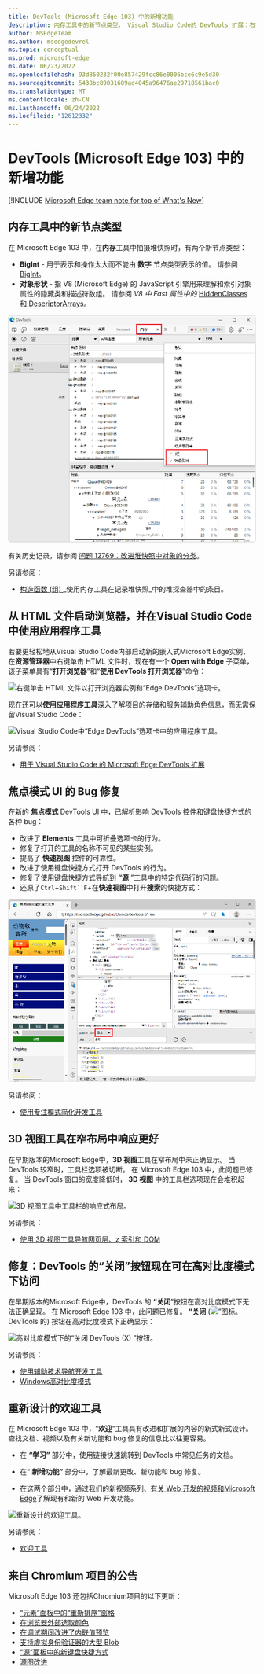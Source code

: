 ```yaml
---
title: DevTools (Microsoft Edge 103) 中的新增功能
description: 内存工具中的新节点类型。 Visual Studio Code的 DevTools 扩展：右键单击要启动的 HTML 文件和应用程序工具。 焦点模式 bug 修复。 3D 视图工具响应式布局。 修复：DevTools 的“关闭”按钮现在可在高对比度模式下访问。 欢迎工具重新设计。 以及更多。
author: MSEdgeTeam
ms.author: msedgedevrel
ms.topic: conceptual
ms.prod: microsoft-edge
ms.date: 06/23/2022
ms.openlocfilehash: 93d860232f00e857429fcc86e0006bce6c9e5d30
ms.sourcegitcommit: 5438bc89031609ad4045a96476ae29718561bac0
ms.translationtype: MT
ms.contentlocale: zh-CN
ms.lasthandoff: 06/24/2022
ms.locfileid: "12612332"
---
```

# <a name="whats-new-in-devtools-microsoft-edge-103"></a>DevTools (Microsoft Edge 103) 中的新增功能

[!INCLUDE [Microsoft Edge team note for top of What's New](../../includes/edge-whats-new-note.md)]


<!-- ====================================================================== -->
## <a name="new-node-types-in-the-memory-tool"></a>内存工具中的新节点类型

<!-- Title: New "object shape" and "BigInt" node types in the Memory tool -->
<!-- Subtitle: When taking a heap snapshot, you can now filter to new node types representing hidden classes and descriptor arrays in V8, the JavaScript engine of Microsoft Edge. -->

在 Microsoft Edge 103 中，在**内存**工具中拍摄堆快照时，有两个新节点类型：
*  **BigInt** - 用于表示和操作太大而不能由 **数字** 节点类型表示的值。  请参阅 [BigInt](https://developer.mozilla.org/docs/Web/JavaScript/Reference/Global_Objects/BigInt)。
*  **对象形状** - 指 V8 (Microsoft Edge) 的 JavaScript 引擎用来理解和索引对象属性的隐藏类和描述符数组。  请参阅 _V8 中 Fast 属性中的_ [HiddenClasses 和 DescriptorArrays](https://v8.dev/blog/fast-properties#hiddenclasses-and-descriptorarrays)。

![BigInt 和对象形状内存节点类型。](devtools-103-images/memory-node-types.png)

有关历史记录，请参阅 [问题 12769：改进堆快照中对象的分类](https://bugs.chromium.org/p/v8/issues/detail?id=12769)。

另请参阅：
* [构造函数 (组) ](../../../memory-problems/heap-snapshots.md#constructor-group-entries-in-the-heap-profiler)_使用内存工具在记录堆快照_中的堆探查器中的条目。


<!-- ====================================================================== -->
## <a name="launch-the-browser-from-an-html-file-and-use-the-application-tool-within-visual-studio-code"></a>从 HTML 文件启动浏览器，并在Visual Studio Code中使用应用程序工具

<!-- Title: DevTools for Visual Studio Code: Right-click to launch, and Application tool -->
<!-- Subtitle: Use the context menu on any HTML document in Visual Studio Code to launch a new instance of the Microsoft Edge browser and DevTools. -->

若要更轻松地从Visual Studio Code内部启动新的嵌入式Microsoft Edge实例，在**资源管理器**中右键单击 HTML 文件时，现在有一个 **Open with Edge** 子菜单，该子菜单具有“**打开浏览器**”和“**使用 DevTools 打开浏览器**”命令：

![右键单击 HTML 文件以打开浏览器实例和“Edge DevTools”选项卡。](devtools-103-images/edge-devtools-rightclick-html-file.png)

现在还可以**使用应用程序工具**深入了解项目的存储和服务辅助角色信息，而无需保留Visual Studio Code：

![Visual Studio Code中“Edge DevTools”选项卡中的应用程序工具。](devtools-103-images/edge-devtools-application-tool.png)

另请参阅：
* [用于 Visual Studio Code 的 Microsoft Edge DevTools 扩展](../../../../visual-studio-code/microsoft-edge-devtools-extension.md)
<!-- * [Microsoft Edge DevTools for Visual Studio Code](https://aka.ms/devtools-for-code) at Marketplace -->


<!-- ====================================================================== -->
## <a name="bug-fixes-for-focus-mode-ui"></a>焦点模式 UI 的 Bug 修复

<!-- Title: Bug fixes for Focus Mode UI -->
<!-- Subtitle: Various bugs impacting DevTools controls and keyboard shortcuts were fixed in the new Focus Mode UI. -->

在新的 **焦点模式** DevTools UI 中，已解析影响 DevTools 控件和键盘快捷方式的各种 bug：
*  改进了 **Elements** 工具中可折叠选项卡的行为。
*  修复了打开的工具的名称不可见的某些实例。
*  提高了 **快速视图** 控件的可靠性。
*  改进了使用键盘快捷方式打开 DevTools 的行为。
*  修复了使用键盘快捷方式导航到 **“源** ”工具中的特定代码行的问题。
*  还原了`Ctrl`+`Shift``F`+在**快速视图**中打开**搜索**的快捷方式：<!-- todo: macOS keys? -->

![搜索键盘快捷方式在快速视图中打开搜索工具。](devtools-103-images/focus-mode-search-shortcut.png)

另请参阅：
* [使用专注模式简化开发工具](../../../experimental-features/focus-mode.md)


<!-- ====================================================================== -->
## <a name="the-3d-view-tool-responds-better-in-narrow-layouts"></a>3D 视图工具在窄布局中响应更好

<!-- Title: 3D View: Now with more responsive design -->
<!-- Subtitle: The 3D View toolbar now wraps around in a narrower window. -->

在早期版本的Microsoft Edge中，**3D 视图**工具在窄布局中未正确显示。  当 DevTools 较窄时，工具栏选项被切断。  在 Microsoft Edge 103 中，此问题已修复。  当 DevTools 窗口的宽度降低时， **3D 视图** 中的工具栏选项现在会堆积起来：

![3D 视图工具中工具栏的响应式布局。](devtools-103-images/3d-view-responsive-layout.png)

另请参阅：
* [使用 3D 视图工具导航网页层、z 索引和 DOM](../../../3d-view/index.md)


<!-- ====================================================================== -->
## <a name="fix-the-close-button-for-devtools-is-now-accessible-in-high-contrast-mode"></a>修复：DevTools 的“关闭”按钮现在可在高对比度模式下访问

<!-- Title: Fix: In high contrast mode, the Close button for DevTools is now accessible -->
<!-- Subtitle: In previous versions of Microsoft Edge, the Close button wasn't visible in high contrast mode, but this issue has been fixed in Microsoft Edge 103. -->

在早期版本的Microsoft Edge中，DevTools 的 **“关闭**”按钮在高对比度模式下无法正确呈现。  在 Microsoft Edge 103 中，此问题已修复。  **“关闭** (![”图标。](../../../media/close-devtools-icon-light-theme.png)DevTools 的) 按钮在高对比度模式下正确显示：

![高对比度模式下的“关闭 DevTools (X) ”按钮。](devtools-103-images/close-button-high-contrast.png)

另请参阅：
* [使用辅助技术导航开发工具](../../../accessibility/navigation.md)
* [Windows高对比度模式](/fluent-ui/web-components/design-system/high-contrast)


<!-- ====================================================================== -->
## <a name="redesigned-welcome-tool"></a>重新设计的欢迎工具

<!-- Title: Welcome tool has expanded content and videos -->
<!-- Subtitle: The redesigned Welcome tool has expanded Learn and What's New sections, including a new video series. -->

在 Microsoft Edge 103 中，“**欢迎**”工具具有改进和扩展的内容的新式新式设计。  查找文档、视频以及有关新功能和 bug 修复的信息比以往更容易。

*  在 **“学习”** 部分中，使用链接快速跳转到 DevTools 中常见任务的文档。

*  在“ **新增功能”** 部分中，了解最新更改、新功能和 bug 修复。

*  在这两个部分中，通过我们的新视频系列、[有关 Web 开发的视频和Microsoft Edge](../../../../dev-videos/index.md)了解现有和新的 Web 开发功能。

![重新设计的欢迎工具。](devtools-103-images/welcome-tool.png)

另请参阅：
* [欢迎工具](../../../welcome/welcome-tool.md)


<!-- ====================================================================== -->
## <a name="announcements-from-the-chromium-project"></a>来自 Chromium 项目的公告

Microsoft Edge 103 还包括Chromium项目的以下更新：

* [“元素”面板中的“重新排序”窗格](https://developer.chrome.com/blog/new-in-devtools-103/#reorder-pane)
* [在浏览器外部选取颜色](https://developer.chrome.com/blog/new-in-devtools-103/#color)
* [在调试期间改进了内联值预览](https://developer.chrome.com/blog/new-in-devtools-103/#inline-preview)
* [支持虚拟身份验证器的大型 Blob](https://developer.chrome.com/blog/new-in-devtools-103/#webauthn)
* [“源”面板中的新键盘快捷方式](https://developer.chrome.com/blog/new-in-devtools-103/#shortcuts)
* [源图改进](https://developer.chrome.com/blog/new-in-devtools-103/#sourcemaps)


<!-- ====================================================================== -->
<!-- uncomment if content is copied from developer.chrome.com to this page -->

<!-- > [!NOTE]
> Portions of this page are modifications based on work created and [shared by Google](https://developers.google.com/terms/site-policies) and used according to terms described in the [Creative Commons Attribution 4.0 International License](https://creativecommons.org/licenses/by/4.0).
> The original page for announcements from the Chromium project is [What's New in DevTools (Chrome 103)](https://developer.chrome.com/blog/new-in-devtools-103) and is authored by [Jecelyn Yeen](https://developers.google.com/web/resources/contributors#jecelynyeen) (Developer advocate working on Chrome DevTools at Google). -->


<!-- ====================================================================== -->
<!-- uncomment if content is copied from developer.chrome.com to this page -->

<!-- [![Creative Commons License.](https://i.creativecommons.org/l/by/4.0/88x31.png)](https://creativecommons.org/licenses/by/4.0)
This work is licensed under a [Creative Commons Attribution 4.0 International License](https://creativecommons.org/licenses/by/4.0). -->
